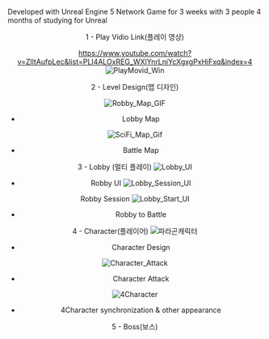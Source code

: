 Developed with Unreal Engine 5 Network Game for 3 weeks with 3 people
4 months of studying for Unreal
<div align="center">
1 - Play Vidio Link(플레이 영상)

https://www.youtube.com/watch?v=ZlltAufpLec&list=PLI4ALOxREG_WXlYnrLniYcXgxgPxHiFxq&index=4
![PlayMovid_Win](https://github.com/user-attachments/assets/b1ab786b-9e89-4b4f-a309-95b70b51f75d)


2 - Level Design(맵 디자인)

![Robby_Map_GIF](https://github.com/user-attachments/assets/9e5fb97c-6c97-460e-81d4-eaf96f12e769)

- Lobby Map 

  
![SciFi_Map_Gif](https://github.com/user-attachments/assets/3b3a98f2-204c-4ebb-a8f2-b58370e55ae9)

- Battle Map 

3 - Lobby (멀티 플레이)
![Lobby_UI](https://github.com/user-attachments/assets/d72d2778-7887-4503-a262-4bdca029bf92)
- Robby UI 
![Lobby_Session_UI](https://github.com/user-attachments/assets/7aff6212-7eca-4af2-a8a4-aef13da557f9)

 Robby Session 
![Lobby_Start_UI](https://github.com/user-attachments/assets/7c6e25a9-5515-40c5-8beb-d04621cd3917)
- Robby to Battle 

4 - Character(플레이어)
![파라곤캐릭터](https://github.com/user-attachments/assets/14230d04-aeec-43b6-8167-f106728dcc3d)
- Character Design 

![Character_Attack](https://github.com/user-attachments/assets/1dab2373-4f7c-4862-bbd1-5cb6dbff5f2c)

- Character Attack 

![4Character](https://github.com/user-attachments/assets/991496fb-85f7-4af9-bc4f-a4474c6685a8)

- 4Character synchronization & other appearance

5 - Boss(보스)


</div>
  


